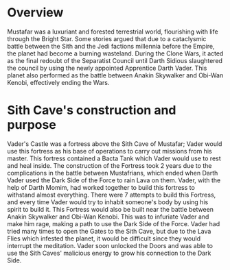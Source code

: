 # Overview

Mustafar was a luxuriant and forested terrestrial world, flourishing with life through the Bright Star.
Some stories argued that due to a cataclysmic battle between the Sith and the Jedi factions millennia before the Empire, the planet had become a burning wasteland.
During the Clone Wars, it acted as the final redoubt of the Separatist Council until Darth Sidious slaughtered the council by using the newly appointed Apprentice Darth Vader.
This planet also performed as the battle between Anakin Skywalker and Obi-Wan Kenobi,  effectively ending the Wars.

# Sith Cave's construction and purpose

Vader's Castle was a fortress above the Sith Cave of Mustafar; Vader would use this fortress as his base of operations to carry out missions from his master.
This fortress contained a Bacta Tank which Vader would use to rest and heal inside.
The construction of the Fortress took 2 years due to the complications in the battle between Mustafrians, which ended when Darth Vader used the Dark Side of the Force to rain Lava on them.
Vader, with the help of Darth Momim, had worked together to build this fortress to withstand almost everything.
There were 7 attempts to build this Fortress, and every time Vader would try to inhabit someone's body by using his spirit to build it.
This Fortress would also be built near the battle between Anakin Skywalker and Obi-Wan Kenobi.
This was to infuriate Vader and make him rage, making a path to use the Dark Side of the Force.
Vader had tried many times to open the Gates to the Sith Cave, but due to the Lava Flies which infested the planet, it would be difficult since they would interrupt the meditation.
Vader soon unlocked the Doors and was able to use the Sith Caves' malicious energy to grow his connection to the Dark Side.
